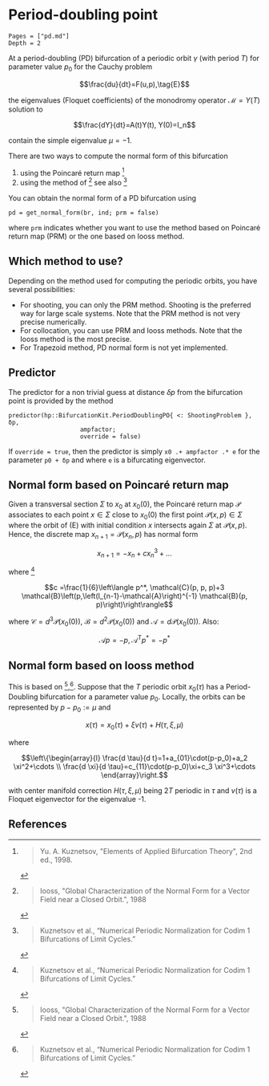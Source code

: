 # Period-doubling point

```@contents
Pages = ["pd.md"]
Depth = 2
```

At a period-doubling (PD) bifurcation of a periodic orbit $\gamma$ (with period $T$) for parameter value $p_0$ for the Cauchy problem 

$$\frac{du}{dt}=F(u,p),\tag{E}$$

the eigenvalues (Floquet coefficients) of the monodromy operator $\mathcal M=Y(T)$ solution to

$$\frac{dY}{dt}=A(t)Y(t), Y(0)=I_n$$

contain the simple eigenvalue $\mu=-1$.

There are two ways to compute the normal form of this bifurcation

1. using the Poincaré return map [^Kuznetsov]
2. using the method of [^Iooss] see also [^Kuz2]

You can obtain the normal form of a PD bifurcation using 

```
pd = get_normal_form(br, ind; prm = false)
```

where `prm` indicates whether you want to use the method based on Poincaré return map (PRM) or the one based on Iooss method.

## Which method to use?

Depending on the method used for computing the periodic orbits, you have several possibilities:

- For shooting, you can only the PRM method. Shooting is the preferred way for large scale systems. Note that the PRM method is not very precise numerically.
- For collocation, you can use PRM and Iooss methods. Note that the Iooss method is the most precise.
- For Trapezoid method, PD normal form is not yet implemented.

## Predictor

The predictor for a non trivial guess at distance $\delta p$ from the bifurcation point is provided by the method

```@docs
predictor(hp::BifurcationKit.PeriodDoublingPO{ <: ShootingProblem }, δp, 
                    ampfactor; 
                    override = false)
```

If `override = true`, then the predictor is simply `x0 .+ ampfactor .* e` for the parameter `p0 + δp` and where `e` is a bifurcating eigenvector.

## Normal form based on Poincaré return map

Given a transversal section $\Sigma$ to $x_0$ at $x_0(0)$, the Poincaré return map $\mathcal P$ associates to each point $x\in\Sigma$ close to $x_0(0)$ the first point $\mathcal P(x,p)\in\Sigma$ where the orbit of (E) with initial condition $x$ intersects again $\Sigma$ at $\mathcal P(x,p)$. Hence, the discrete map $x_{n+1}=\mathcal P(x_n,p)$ has normal form

$$x_{n+1} = -x_n+cx_n^3+...$$

where [^Kuz2]

$$c =\frac{1}{6}\left\langle p^*, \mathcal{C}(p, p, p)+3 \mathcal{B}\left(p,\left(I_{n-1}-\mathcal{A}\right)^{-1} \mathcal{B}(p, p)\right)\right\rangle$$

where $\mathcal C=d^3\mathcal P(x_0(0))$, $\mathcal B = d^2\mathcal P(x_0(0))$ and $\mathcal A = d\mathcal P(x_0(0))$. Also:

$$\mathcal{A} p=-p, \mathcal{A}^{\mathrm{T}} p^*=-p^*$$

## Normal form based on Iooss method

This is based on [^Iooss],[^Kuz2]. Suppose that the $T$ periodic orbit $x_0(\tau)$ has a Period-Doubling bifurcation for a parameter value $p_0$.
Locally, the orbits can be represented by $p-p_0:=\mu$ and

$$x(\tau) = x_0(\tau)+\xi v(\tau)+H(\tau, \xi, \mu)$$

where 

$$\left\{\begin{array}{l}
\frac{d \tau}{d t}=1+a_{01}\cdot(p-p_0)+a_2 \xi^2+\cdots \\
\frac{d \xi}{d \tau}=c_{11}\cdot(p-p_0)\xi+c_3 \xi^3+\cdots
\end{array}\right.$$

with center manifold correction $H(\tau, \xi, \mu)$ being $2T$ periodic in $\tau$ and $v(\tau)$ is a Floquet eigenvector for the eigenvalue -1.


## References

[^Kuznetsov]: > Yu. A. Kuznetsov, "Elements of Applied Bifurcation Theory", 2nd ed., 1998.

[^Kuz2]: > Kuznetsov et al., “Numerical Periodic Normalization for Codim 1 Bifurcations of Limit Cycles.”

[^Iooss]: > Iooss, "Global Characterization of the Normal Form for a Vector Field near a Closed Orbit.", 1988